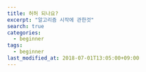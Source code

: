 ```yaml
---
title: 허허 되나요?
excerpt: "알고리즘 시작에 관한것"
search: true
categories:
  - beginner
tags:
  - beginner
last_modified_at: 2018-07-01T13:05:00+09:00
---
```

